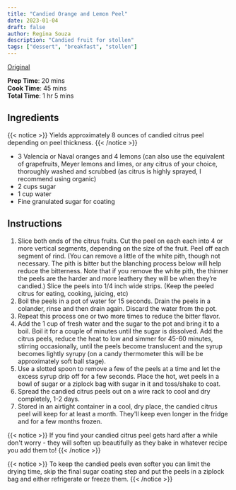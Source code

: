 ```yaml
---
title: "Candied Orange and Lemon Peel"
date: 2023-01-04
draft: false
author: Regina Souza
description: "Candied fruit for stollen"
tags: ["dessert", "breakfast", "stollen"]
---
```


[Original](https://www.daringgourmet.com/how-to-make-candied-orange-and-lemon-peel/)

**Prep Time**: 20 mins \
**Cook Time**: 45 mins \
**Total Time**: 1 hr 5 mins

## Ingredients

{{< notice >}}
Yields approximately 8 ounces of candied citrus peel depending on peel thickness.
{{< /notice >}}

- 3 Valencia or Naval oranges and 4 lemons (can also use the equivalent of grapefruits, Meyer lemons and limes, or any citrus of your choice, thoroughly washed and scrubbed (as citrus is highly sprayed, I recommend using organic)
- 2 cups sugar
- 1 cup water
- Fine granulated sugar for coating

## Instructions

1. Slice both ends of the citrus fruits. Cut the peel on each each into 4 or more vertical segments, depending on the size of the fruit. Peel off each segment of rind. (You can remove a little of the white pith, though not necessary. The pith is bitter but the blanching process below will help reduce the bitterness. Note that if you remove the white pith, the thinner the peels are the harder and more leathery they will be when they’re candied.) Slice the peels into 1/4 inch wide strips. (Keep the peeled citrus for eating, cooking, juicing, etc)
2. Boil the peels in a pot of water for 15 seconds. Drain the peels in a colander, rinse and then drain again. Discard the water from the pot.
3. Repeat this process one or two more times to reduce the bitter flavor.
4. Add the 1 cup of fresh water and the sugar to the pot and bring it to a boil. Boil it for a couple of minutes until the sugar is dissolved. Add the citrus peels, reduce the heat to low and simmer for 45-60 minutes, stirring occasionally, until the peels become translucent and the syrup becomes lightly syrupy (on a candy thermometer this will be be approximately soft ball stage).
5. Use a slotted spoon to remove a few of the peels at a time and let the excess syrup drip off for a few seconds. Place the hot, wet peels in a bowl of sugar or a ziplock bag with sugar in it and toss/shake to coat.
6. Spread the candied citrus peels out on a wire rack to cool and dry completely, 1-2 days.
7. Stored in an airtight container in a cool, dry place, the candied citrus peel will keep for at least a month. They'll keep even longer in the fridge and for a few months frozen.

{{< notice >}}
If you find your candied citrus peel gets hard after a while don't worry - they will soften up beautifully as they bake in whatever recipe you add them to!
{{< /notice >}}

{{< notice >}}
To keep the candied peels even softer you can limit the drying time, skip the final sugar coating step and put the peels in a ziplock bag and either refrigerate or freeze them.
{{< /notice >}}
